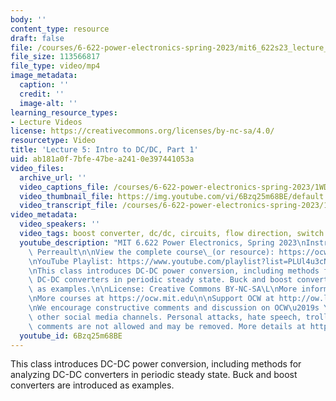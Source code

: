 ```yaml
---
body: ''
content_type: resource
draft: false
file: /courses/6-622-power-electronics-spring-2023/mit6_622s23_lecture_05_360p_16_9.mp4
file_size: 113566817
file_type: video/mp4
image_metadata:
  caption: ''
  credit: ''
  image-alt: ''
learning_resource_types:
- Lecture Videos
license: https://creativecommons.org/licenses/by-nc-sa/4.0/
resourcetype: Video
title: 'Lecture 5: Intro to DC/DC, Part 1'
uid: ab181a0f-7bfe-47be-a241-0e397441053a
video_files:
  archive_url: ''
  video_captions_file: /courses/6-622-power-electronics-spring-2023/1WDD_5wUThWltxnOciGhfJm8ACWvwZ4OA_transcript.webvtt
  video_thumbnail_file: https://img.youtube.com/vi/6Bzq25m68BE/default.jpg
  video_transcript_file: /courses/6-622-power-electronics-spring-2023/1WDD_5wUThWltxnOciGhfJm8ACWvwZ4OA_transcript.pdf
video_metadata:
  video_speakers: ''
  video_tags: boost converter, dc/dc, circuits, flow direction, switch implementation
  youtube_description: "MIT 6.622 Power Electronics, Spring 2023\nInstructor: David\
    \ Perreault\n\nView the complete course\_(or resource): https://ocw.mit.edu/courses/6-622-power-electronics-spring-2023/\L\
    \nYouTube Playlist: https://www.youtube.com/playlist?list=PLUl4u3cNGP62UTc77mJoubhDELSC8lfR0\n\
    \nThis class introduces DC-DC power conversion, including methods for analyzing\
    \ DC-DC converters in periodic steady state. Buck and boost converters are introduced\
    \ as examples.\n\nLicense: Creative Commons BY-NC-SA\L\nMore information at https://ocw.mit.edu/terms\L\
    \nMore courses at https://ocw.mit.edu\n\nSupport OCW at http://ow.ly/a1If50zVRlQ\n\
    \nWe encourage constructive comments and discussion on OCW\u2019s YouTube and\
    \ other social media channels. Personal attacks, hate speech, trolling, and inappropriate\
    \ comments are not allowed and may be removed. More details at https://ocw.mit.edu/comments.\n"
  youtube_id: 6Bzq25m68BE
---
```

This class introduces DC-DC power conversion, including methods for analyzing DC-DC converters in periodic steady state. Buck and boost converters are introduced as examples.